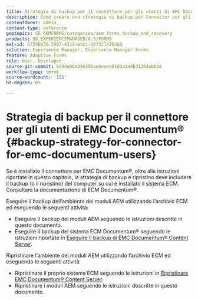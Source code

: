 ```yaml
---
title: Strategia di backup per il connettore per gli utenti di EMC Documentum&reg;
description: Come creare una strategia di backup per Connector per gli utenti di EMC Documentum&reg;.
contentOwner: admin
content-type: reference
geptopics: SG_AEMFORMS/categories/aem_forms_backup_and_recovery
products: SG_EXPERIENCEMANAGER/6.5/FORMS
exl-id: b759b936-5907-4311-a5cc-60f321476368
solution: Experience Manager, Experience Manager Forms
feature: Adaptive Forms
role: User, Developer
source-git-commit: 539da06db98395ae6eaee8103a3e4b31204abbb8
workflow-type: tm+mt
source-wordcount: '155'
ht-degree: 0%

---
```


# Strategia di backup per il connettore per gli utenti di EMC Documentum® {#backup-strategy-for-connector-for-emc-documentum-users}

Se è installato il connettore per EMC Documentum®, oltre alle istruzioni riportate in questo capitolo, la strategia di backup e ripristino deve includere il backup (o il ripristino) del computer su cui è installato il sistema ECM. Consultare la documentazione di ECM Documentum®.

Eseguire il backup dell’ambiente dei moduli AEM utilizzando l’archivio ECM ed eseguendo le seguenti attività:

* Eseguire il backup dei moduli AEM seguendo le istruzioni descritte in questo documento.
* Eseguire il backup del sistema ECM Documentum® seguendo le istruzioni riportate in [Eseguire il backup di EMC Documentum® Content Server](/help/forms/using/admin-help/backing-recovering-emc-documentum-repository.md#back-up-the-emc-documentum-content-server).

Ripristinare l’ambiente dei moduli AEM utilizzando l’archivio ECM ed eseguendo le seguenti attività:

* Ripristinare il proprio sistema ECM seguendo le istruzioni in [Ripristinare EMC Documentum® Content Server](/help/forms/using/admin-help/backing-recovering-emc-documentum-repository.md#restore-the-emc-documentum-content-server).
* Ripristinare i moduli AEM seguendo le istruzioni descritte in questo documento.

